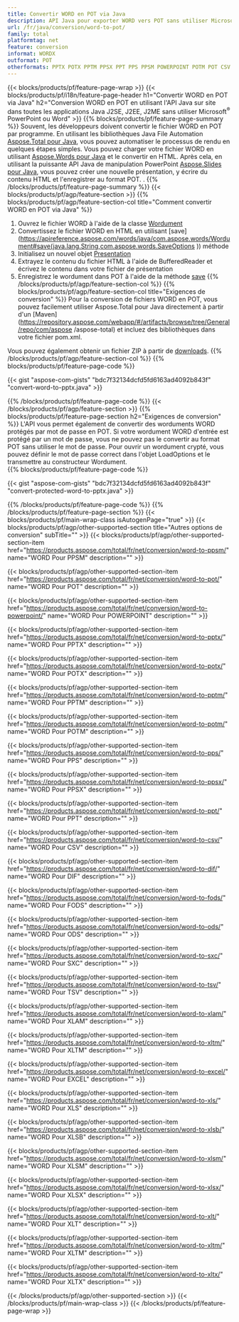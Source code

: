 ```yaml
---
title: Convertir WORD en POT via Java
description: API Java pour exporter WORD vers POT sans utiliser Microsoft Word ou PowerPoint
url: /fr/java/conversion/word-to-pot/
family: total
platformtag: net
feature: conversion
informat: WORDX
outformat: POT
otherformats: PPTX POTX PPTM PPSX PPT PPS PPSM POWERPOINT POTM POT CSV DIF FODS ODS SXC TSV XLAM XLTM EXCEL XLS XLSB XLSM XLSX XLT XLTM XLTX
---
```

{{< blocks/products/pf/feature-page-wrap >}}
{{< blocks/products/pf/i18n/feature-page-header h1="Convertir WORD en POT via Java" h2="Conversion WORD en POT en utilisant l'API Java sur site dans toutes les applications Java J2SE, J2EE, J2ME sans utiliser Microsoft<sup>&reg;</sup> PowerPoint ou Word" >}}
{{% blocks/products/pf/feature-page-summary %}}
Souvent, les développeurs doivent convertir le fichier WORD en POT par programme. En utilisant les bibliothèques Java File Automation [Aspose.Total pour Java](https://products.aspose.com/total/java/), vous pouvez automatiser le processus de rendu en quelques étapes simples. Vous pouvez charger votre fichier WORD en utilisant [Aspose.Words pour Java](https://products.aspose.com/words/java/) et le convertir en HTML. Après cela, en utilisant la puissante API Java de manipulation PowerPoint [Aspose.Slides pour Java](https://products.aspose.com/slides/java/), vous pouvez créer une nouvelle présentation, y écrire du contenu HTML et l'enregistrer au format POT. .
{{% /blocks/products/pf/feature-page-summary  %}}
{{< blocks/products/pf/agp/feature-section >}}
{{% blocks/products/pf/agp/feature-section-col title="Comment convertir WORD en POT via Java" %}}
1. Ouvrez le fichier WORD à l'aide de la classe [Wordument](https://apireference.aspose.com/words/java/com.aspose.words/Wordument)
2. Convertissez le fichier WORD en HTML en utilisant [save](https://apireference.aspose.com/words/java/com.aspose.words/Wordument#save(java.lang.String,com.aspose.words.SaveOptions )) méthode
3. Initialisez un nouvel objet [Presentation](https://apireference.aspose.com/slides/java/com.aspose.slides/Presentation)
5. Extrayez le contenu du fichier HTML à l'aide de BufferedReader et écrivez le contenu dans votre fichier de présentation
6. Enregistrez le wordument dans POT à l'aide de la méthode [save](https://apireference.aspose.com/slides/java/com.aspose.slides/Presentation#save-java.io.OutputStream-int-)
{{% /blocks/products/pf/agp/feature-section-col %}}
{{% blocks/products/pf/agp/feature-section-col title="Exigences de conversion" %}}
Pour la conversion de fichiers WORD en POT, vous pouvez facilement utiliser Aspose.Total pour Java directement à partir d'un [Maven](https://repository.aspose.com/webapp/#/artifacts/browse/tree/General/repo/com/aspose /aspose-total) et incluez des bibliothèques dans votre fichier pom.xml.

Vous pouvez également obtenir un fichier ZIP à partir de [downloads](https://downloads.aspose.com/total/java).
{{% /blocks/products/pf/agp/feature-section-col %}}
{{% blocks/products/pf/feature-page-code %}}

{{< gist "aspose-com-gists" "bdc7f32134dcfd5fd6163ad4092b843f" "convert-word-to-pptx.java" >}}

{{% /blocks/products/pf/feature-page-code %}}
{{< /blocks/products/pf/agp/feature-section >}}
{{% blocks/products/pf/feature-page-section  h2="Exigences de conversion" %}}
L'API vous permet également de convertir des worduments WORD protégés par mot de passe en POT. Si votre wordument WORD d'entrée est protégé par un mot de passe, vous ne pouvez pas le convertir au format POT sans utiliser le mot de passe. Pour ouvrir un wordument crypté, vous pouvez définir le mot de passe correct dans l'objet LoadOptions et le transmettre au constructeur Wordument.  
{{% blocks/products/pf/feature-page-code %}}

{{< gist "aspose-com-gists" "bdc7f32134dcfd5fd6163ad4092b843f" "convert-protected-word-to-pptx.java" >}}
{{% /blocks/products/pf/feature-page-code  %}}
{{% /blocks/products/pf/feature-page-section %}}
{{< blocks/products/pf/main-wrap-class isAutogenPage="true" >}}
{{< blocks/products/pf/agp/other-supported-section title="Autres options de conversion" subTitle="" >}}
{{< blocks/products/pf/agp/other-supported-section-item href="https://products.aspose.com/total/fr/net/conversion/word-to-ppsm/" name="WORD Pour PPSM" description="" >}}

{{< blocks/products/pf/agp/other-supported-section-item href="https://products.aspose.com/total/fr/net/conversion/word-to-pot/" name="WORD Pour POT" description="" >}}

{{< blocks/products/pf/agp/other-supported-section-item href="https://products.aspose.com/total/fr/net/conversion/word-to-powerpoint/" name="WORD Pour POWERPOINT" description="" >}}

{{< blocks/products/pf/agp/other-supported-section-item href="https://products.aspose.com/total/fr/net/conversion/word-to-pptx/" name="WORD Pour PPTX" description="" >}}

{{< blocks/products/pf/agp/other-supported-section-item href="https://products.aspose.com/total/fr/net/conversion/word-to-potx/" name="WORD Pour POTX" description="" >}}

{{< blocks/products/pf/agp/other-supported-section-item href="https://products.aspose.com/total/fr/net/conversion/word-to-pptm/" name="WORD Pour PPTM" description="" >}}

{{< blocks/products/pf/agp/other-supported-section-item href="https://products.aspose.com/total/fr/net/conversion/word-to-potm/" name="WORD Pour POTM" description="" >}}

{{< blocks/products/pf/agp/other-supported-section-item href="https://products.aspose.com/total/fr/net/conversion/word-to-pps/" name="WORD Pour PPS" description="" >}}

{{< blocks/products/pf/agp/other-supported-section-item href="https://products.aspose.com/total/fr/net/conversion/word-to-ppsx/" name="WORD Pour PPSX" description="" >}}

{{< blocks/products/pf/agp/other-supported-section-item href="https://products.aspose.com/total/fr/net/conversion/word-to-ppt/" name="WORD Pour PPT" description="" >}}

{{< blocks/products/pf/agp/other-supported-section-item href="https://products.aspose.com/total/fr/net/conversion/word-to-csv/" name="WORD Pour CSV" description="" >}}

{{< blocks/products/pf/agp/other-supported-section-item href="https://products.aspose.com/total/fr/net/conversion/word-to-dif/" name="WORD Pour DIF" description="" >}}

{{< blocks/products/pf/agp/other-supported-section-item href="https://products.aspose.com/total/fr/net/conversion/word-to-fods/" name="WORD Pour FODS" description="" >}}

{{< blocks/products/pf/agp/other-supported-section-item href="https://products.aspose.com/total/fr/net/conversion/word-to-ods/" name="WORD Pour ODS" description="" >}}

{{< blocks/products/pf/agp/other-supported-section-item href="https://products.aspose.com/total/fr/net/conversion/word-to-sxc/" name="WORD Pour SXC" description="" >}}

{{< blocks/products/pf/agp/other-supported-section-item href="https://products.aspose.com/total/fr/net/conversion/word-to-tsv/" name="WORD Pour TSV" description="" >}}

{{< blocks/products/pf/agp/other-supported-section-item href="https://products.aspose.com/total/fr/net/conversion/word-to-xlam/" name="WORD Pour XLAM" description="" >}}

{{< blocks/products/pf/agp/other-supported-section-item href="https://products.aspose.com/total/fr/net/conversion/word-to-xltm/" name="WORD Pour XLTM" description="" >}}

{{< blocks/products/pf/agp/other-supported-section-item href="https://products.aspose.com/total/fr/net/conversion/word-to-excel/" name="WORD Pour EXCEL" description="" >}}

{{< blocks/products/pf/agp/other-supported-section-item href="https://products.aspose.com/total/fr/net/conversion/word-to-xls/" name="WORD Pour XLS" description="" >}}

{{< blocks/products/pf/agp/other-supported-section-item href="https://products.aspose.com/total/fr/net/conversion/word-to-xlsb/" name="WORD Pour XLSB" description="" >}}

{{< blocks/products/pf/agp/other-supported-section-item href="https://products.aspose.com/total/fr/net/conversion/word-to-xlsm/" name="WORD Pour XLSM" description="" >}}

{{< blocks/products/pf/agp/other-supported-section-item href="https://products.aspose.com/total/fr/net/conversion/word-to-xlsx/" name="WORD Pour XLSX" description="" >}}

{{< blocks/products/pf/agp/other-supported-section-item href="https://products.aspose.com/total/fr/net/conversion/word-to-xlt/" name="WORD Pour XLT" description="" >}}

{{< blocks/products/pf/agp/other-supported-section-item href="https://products.aspose.com/total/fr/net/conversion/word-to-xltm/" name="WORD Pour XLTM" description="" >}}

{{< blocks/products/pf/agp/other-supported-section-item href="https://products.aspose.com/total/fr/net/conversion/word-to-xltx/" name="WORD Pour XLTX" description="" >}}


{{< /blocks/products/pf/agp/other-supported-section >}}
{{< /blocks/products/pf/main-wrap-class >}}
{{< /blocks/products/pf/feature-page-wrap >}}